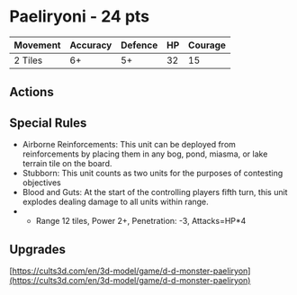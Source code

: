 # Paeliryoni  - 24 pts

|Movement | Accuracy | Defence | HP | Courage |
| ------ | ------ | ------ | ------ | ------ |
| 2 Tiles | 6+ | 5+ | 32 | 15 |

## Actions

## Special Rules
- Airborne Reinforcements: This unit can be deployed from reinforcements by placing them in any bog, pond, miasma, or lake terrain tile on the board.
- Stubborn: This unit counts as two units for the purposes of contesting objectives
- Blood and Guts: At the start of the controlling players fifth turn, this unit explodes dealing damage to all units within range.
- - Range 12 tiles, Power 2+, Penetration: -3, Attacks=HP*4

## Upgrades

[https://cults3d.com/en/3d-model/game/d-d-monster-paeliryon](https://cults3d.com/en/3d-model/game/d-d-monster-paeliryon)
